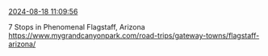 [2024-08-18 11:09:56](https://mstdn.social/@hill_wanderer/112982713704721952)

7 Stops in Phenomenal Flagstaff, Arizona <a href="https://www.mygrandcanyonpark.com/road-trips/gateway-towns/flagstaff-arizona/" target="_blank" rel="nofollow noopener noreferrer" translate="no">https://www.mygrandcanyonpark.com/road-trips/gateway-towns/flagstaff-arizona/</a>
